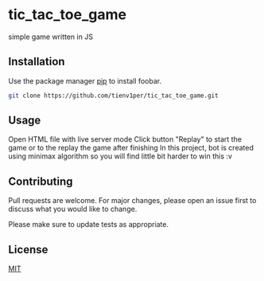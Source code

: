 # tic_tac_toe_game
simple game written in JS

## Installation

Use the package manager [pip](https://pip.pypa.io/en/stable/) to install foobar.

```bash
git clone https://github.com/tienv1per/tic_tac_toe_game.git
```

## Usage
Open HTML file with live server mode
Click button "Replay" to start the game or to the replay the game after finishing
In this project, bot is created using minimax algorithm so you will find little bit harder to win this :v

## Contributing

Pull requests are welcome. For major changes, please open an issue first
to discuss what you would like to change.

Please make sure to update tests as appropriate.

## License

[MIT](https://choosealicense.com/licenses/mit/)